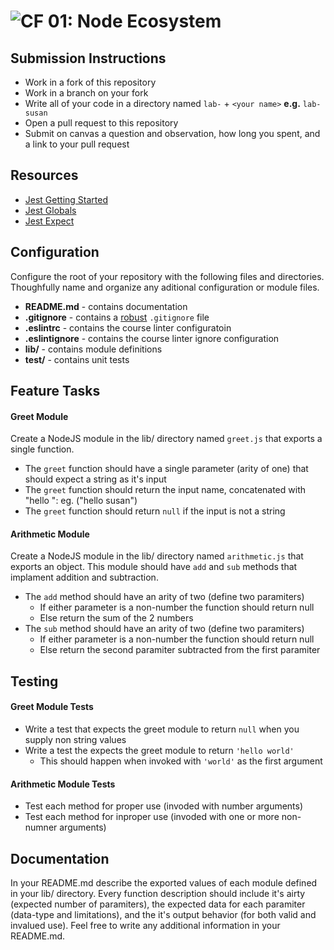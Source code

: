 ![CF](https://camo.githubusercontent.com/70edab54bba80edb7493cad3135e9606781cbb6b/687474703a2f2f692e696d6775722e636f6d2f377635415363382e706e67) 01: Node Ecosystem
===

## Submission Instructions
* Work in a fork of this repository
* Work in a branch on your fork
* Write all of your code in a directory named `lab-` + `<your name>` **e.g.** `lab-susan`
* Open a pull request to this repository
* Submit on canvas a question and observation, how long you spent, and a link to your pull request

## Resources  
* [Jest Getting Started](https://facebook.github.io/jest/docs/en/getting-started.html)
* [Jest Globals](https://facebook.github.io/jest/docs/en/api.html#content)
* [Jest Expect](https://facebook.github.io/jest/docs/en/expect.html#content)

## Configuration 
Configure the root of your repository with the following files and directories. Thoughfully name and organize any aditional configuration or module files.
* **README.md** - contains documentation
* **.gitignore** - contains a [robust](http://gitignore.io) `.gitignore` file 
* **.eslintrc** - contains the course linter configuratoin
* **.eslintignore** - contains the course linter ignore configuration
* **lib/** - contains module definitions
* **__test__/** - contains unit tests

## Feature Tasks
#### Greet Module
Create a NodeJS module in the lib/ directory named `greet.js` that exports a single function. 
* The `greet` function should have a single parameter (arity of one) that should expect a string as it's input
* The `greet` function should return the input name, concatenated with "hello ": eg. ("hello susan")
* The `greet` function should return `null` if the input is not a string

#### Arithmetic Module
Create a NodeJS module in the lib/ directory named `arithmetic.js` that exports an object. This module should have `add` and `sub` methods that implament addition and subtraction.  
* The `add` method should have an arity of two (define two paramiters)
  * If either parameter is a non-number the function should return null
  * Else return the sum of the 2 numbers
* The `sub` method should have an arity of two (define two paramiters)
  * If either parameter is a non-number the function should return null
  * Else return the second paramiter subtracted from the first paramiter

## Testing  
#### Greet Module Tests
* Write a test that expects the greet module to return `null` when you supply non string values
* Write a test the expects the greet module to return `'hello world'`
  * This should happen when invoked with `'world'` as the first argument

#### Arithmetic Module Tests
* Test each method for proper use (invoded with number arguments)
* Test each method for inproper use (invoded with one or more non-numner arguments)

## Documentation  
In your README.md describe the exported values of each module defined in your lib/ directory. Every function description should include it's airty (expected number of paramiters), the expected data for each paramiter (data-type and limitations), and the it's output behavior (for both valid and invalued use). Feel free to write any additional information in your README.md.